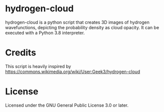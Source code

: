 # hydrogen-cloud
hydrogen-cloud is a python script that creates 3D images of hydrogen wavefunctions, depicting the probability density as cloud opacity.
It can be executed with a Python 3.8 interpreter. 

# Credits
This script is heavily inspired by https://commons.wikimedia.org/wiki/User:Geek3/hydrogen-cloud

# License
Licensed under the GNU General Public License 3.0 or later.
